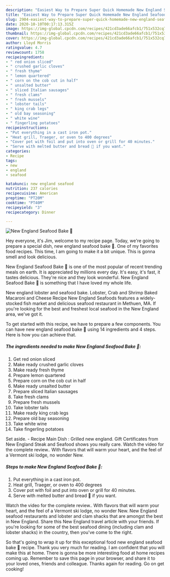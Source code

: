 ```yaml
---
description: "Easiest Way to Prepare Super Quick Homemade New England Seafood Bake 🦞"
title: "Easiest Way to Prepare Super Quick Homemade New England Seafood Bake 🦞"
slug: 2904-easiest-way-to-prepare-super-quick-homemade-new-england-seafood-bake
date: 2020-10-10T00:17:13.315Z
image: https://img-global.cpcdn.com/recipes/421cd3ade66afcb1/751x532cq70/new-england-seafood-bake-🦞-recipe-main-photo.jpg
thumbnail: https://img-global.cpcdn.com/recipes/421cd3ade66afcb1/751x532cq70/new-england-seafood-bake-🦞-recipe-main-photo.jpg
cover: https://img-global.cpcdn.com/recipes/421cd3ade66afcb1/751x532cq70/new-england-seafood-bake-🦞-recipe-main-photo.jpg
author: Lloyd Morris
ratingvalue: 4.7
reviewcount: 1758
recipeingredient:
- " red onion sliced"
- " crushed garlic cloves"
- " fresh thyme"
- " lemon quartered"
- " corn on the cob cut in half"
- " unsalted butter"
- " sliced Italian sausages"
- " fresh clams"
- " fresh mussels"
- " lobster tails"
- " king crab legs"
- " old bay seasoning"
- " white wine"
- " fingerling potatoes"
recipeinstructions:
- "Put everything in a cast iron pot."
- "Heat grill, Traeger, or oven to 400 degrees"
- "Cover pot with foil and put into oven or grill for 40 minutes."
- "Serve with melted butter and bread 🥖 if you want."
categories:
- Recipe
tags:
- new
- england
- seafood

katakunci: new england seafood 
nutrition: 237 calories
recipecuisine: American
preptime: "PT20M"
cooktime: "PT40M"
recipeyield: "3"
recipecategory: Dinner

---
```



![New England Seafood Bake 🦞](https://img-global.cpcdn.com/recipes/421cd3ade66afcb1/751x532cq70/new-england-seafood-bake-🦞-recipe-main-photo.jpg)

Hey everyone, it's Jim, welcome to my recipe page. Today, we're going to prepare a special dish, new england seafood bake 🦞. One of my favorites food recipes. This time, I am going to make it a bit unique. This is gonna smell and look delicious.

New England Seafood Bake 🦞 is one of the most popular of recent trending meals on earth. It is appreciated by millions every day. It's easy, it's fast, it tastes delicious. They're nice and they look wonderful. New England Seafood Bake 🦞 is something that I have loved my whole life.

New england lobster and seafood bake. Lobster, Crab and Shrimp Baked Macaroni and Cheese Recipe New England Seafoods features a widely-stocked fish market and delicious seafood restaurant in Methuen, MA. If you&#39;re looking for the best and freshest local seafood in the New England area, we&#39;ve got it.


To get started with this recipe, we have to prepare a few components. You can have new england seafood bake 🦞 using 14 ingredients and 4 steps. Here is how you can achieve that.

<!--inarticleads1-->

##### The ingredients needed to make New England Seafood Bake 🦞:

1. Get  red onion sliced
1. Make ready  crushed garlic cloves
1. Make ready  fresh thyme
1. Prepare  lemon quartered
1. Prepare  corn on the cob cut in half
1. Make ready  unsalted butter
1. Prepare  sliced Italian sausages
1. Take  fresh clams
1. Prepare  fresh mussels
1. Take  lobster tails
1. Make ready  king crab legs
1. Prepare  old bay seasoning
1. Take  white wine
1. Take  fingerling potatoes


Set aside. - Recipe Main Dish : Grilled new england. Gift Certificates from New England Steak and Seafood shows you really care. Watch the video for the complete review.. With flavors that will warm your heart, and the feel of a Vermont ski lodge, no wonder New. 

<!--inarticleads2-->

##### Steps to make New England Seafood Bake 🦞:

1. Put everything in a cast iron pot.
1. Heat grill, Traeger, or oven to 400 degrees
1. Cover pot with foil and put into oven or grill for 40 minutes.
1. Serve with melted butter and bread 🥖 if you want.


Watch the video for the complete review.. With flavors that will warm your heart, and the feel of a Vermont ski lodge, no wonder New. New England seafood restaurants and lobster and clam shacks that are amongst the best in New England. Share this New England travel article with your friends. If you&#39;re looking for some of the best seafood dining (including clam and lobster shacks) in the country, then you&#39;ve come to the right. 

So that's going to wrap it up for this exceptional food new england seafood bake 🦞 recipe. Thank you very much for reading. I am confident that you will make this at home. There is gonna be more interesting food at home recipes coming up. Remember to save this page in your browser, and share it to your loved ones, friends and colleague. Thanks again for reading. Go on get cooking!
